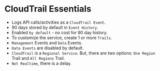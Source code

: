 # CloudTrail Essentials

- Logs API calls/activities as a `CloudTrail Event`.
- 90 days stored by default in `Event History`.
- Enabled `by default` - no cost for 90 day history.
- To customize the service, create 1 or more `Trails`.
- `Management` Events and `Data` Events.
- `Data Events` are disabled by default.
- `CloudTrail` is a `Regional Service`. But, there are two options: `One Region` Trail and `All Regions` Trail.
- `Not Realtime`, there is a delay.
